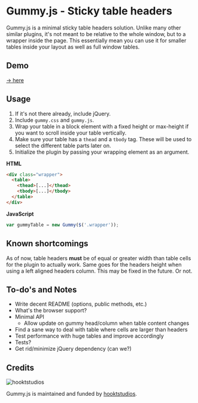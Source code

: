 # Gummy.js - Sticky table headers

Gummy.js is a minimal sticky table headers solution. Unlike many other similar
plugins, it's not meant to be relative to the whole window, but to a wrapper
inside the page. This essentially mean you can use it for smaller tables inside
your layout as well as full window tables.

## Demo

[→ here](http://raw.github.com.everydayimmirror.in/hooktstudios/gummy/master/demo/index.html)

## Usage

1. If it's not there already, include jQuery.
2. Include `gummy.css` and `gummy.js`.
3. Wrap your table in a block element with a fixed height or max-height if you
   want to scroll inside your table vertically.
4. Make sure your table has a `thead` and a `tbody` tag. These will be used to
   select the different table parts later on.
5. Initialize the plugin by passing your wrapping element as an argument.

**HTML**

````html
<div class="wrapper">
  <table>
    <thead>[...]</thead>
    <tbody>[...]</tbody>
  </table>
</div>
````
**JavaScript**

````javascript
var gummyTable = new Gummy($('.wrapper'));
````

## Known shortcomings

As of now, table headers **must** be of equal or greater width than table cells
for the plugin to actually work. Same goes for the headers height when using a
left aligned headers column. This may be fixed in the future. Or not.

## To-do's and Notes

- Write decent README (options, public methods, etc.)
- What's the browser support?
- Minimal API
  - Allow update on gummy head/column when table content changes
- Find a sane way to deal with table where cells are larger than headers
- Test performance with huge tables and improve accordingly
- Tests?
- Get rid/minimize jQuery dependency (can we?)

## Credits

![hooktstudios](http://hooktstudios.com/logo.png)

Gummy.js is maintained and funded by [hooktstudios](http://github.com/hooktstudios).